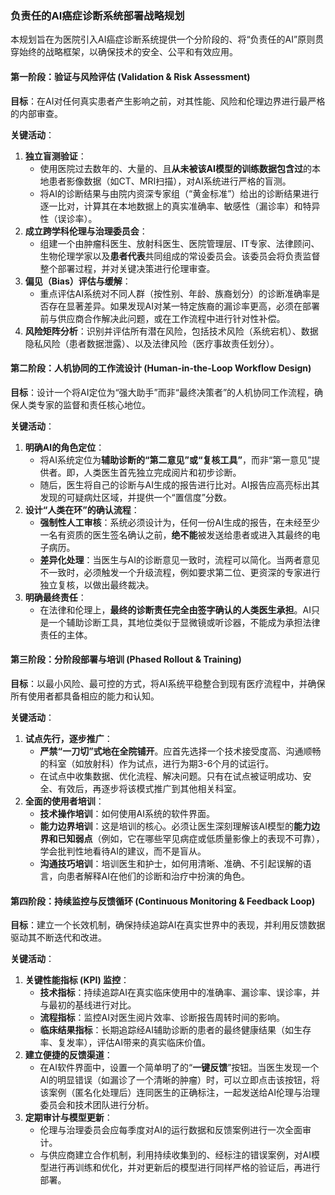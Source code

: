 ### 负责任的AI癌症诊断系统部署战略规划

本规划旨在为医院引入AI癌症诊断系统提供一个分阶段的、将“负责任的AI”原则贯穿始终的战略框架，以确保技术的安全、公平和有效应用。

#### 第一阶段：验证与风险评估 (Validation & Risk Assessment)

**目标**：在AI对任何真实患者产生影响之前，对其性能、风险和伦理边界进行最严格的内部审查。

**关键活动**：
1.  **独立盲测验证**：
    *   使用医院过去数年的、大量的、且**从未被该AI模型的训练数据包含过**的本地患者影像数据（如CT、MRI扫描），对AI系统进行严格的盲测。
    *   将AI的诊断结果与由院内资深专家组（“黄金标准”）给出的诊断结果进行逐一比对，计算其在本地数据上的真实准确率、敏感性（漏诊率）和特异性（误诊率）。
2.  **成立跨学科伦理与治理委员会**：
    *   组建一个由肿瘤科医生、放射科医生、医院管理层、IT专家、法律顾问、生物伦理学家以及**患者代表**共同组成的常设委员会。该委员会将负责监督整个部署过程，并对关键决策进行伦理审查。
3.  **偏见（Bias）评估与缓解**：
    *   重点评估AI系统对不同人群（按性别、年龄、族裔划分）的诊断准确率是否存在显著差异。如果发现AI对某一特定族裔的漏诊率更高，必须在部署前与供应商合作解决此问题，或在工作流程中进行针对性补偿。
4.  **风险矩阵分析**：识别并评估所有潜在风险，包括技术风险（系统宕机）、数据隐私风险（患者数据泄露）、以及法律风险（医疗事故责任划分）。

#### 第二阶段：人机协同的工作流设计 (Human-in-the-Loop Workflow Design)

**目标**：设计一个将AI定位为“强大助手”而非“最终决策者”的人机协同工作流程，确保人类专家的监督和责任核心地位。

**关键活动**：
1.  **明确AI的角色定位**：
    *   将AI系统定位为**辅助诊断的“第二意见”或“复核工具”**，而非“第一意见”提供者。即，人类医生首先独立完成阅片和初步诊断。
    *   随后，医生将自己的诊断与AI生成的报告进行比对。AI报告应高亮标出其发现的可疑病灶区域，并提供一个“置信度”分数。
2.  **设计“人类在环”的确认流程**：
    *   **强制性人工审核**：系统必须设计为，任何一份AI生成的报告，在未经至少一名有资质的医生签名确认之前，**绝不能**被发送给患者或进入其最终的电子病历。
    *   **差异化处理**：当医生与AI的诊断意见一致时，流程可以简化。当两者意见不一致时，必须触发一个升级流程，例如要求第二位、更资深的专家进行独立复核，以做出最终裁决。
3.  **明确最终责任**：
    *   在法律和伦理上，**最终的诊断责任完全由签字确认的人类医生承担**。AI只是一个辅助诊断工具，其地位类似于显微镜或听诊器，不能成为承担法律责任的主体。

#### 第三阶段：分阶段部署与培训 (Phased Rollout & Training)

**目标**：以最小风险、最可控的方式，将AI系统平稳整合到现有医疗流程中，并确保所有使用者都具备相应的能力和认知。

**关键活动**：
1.  **试点先行，逐步推广**：
    *   **严禁“一刀切”式地在全院铺开**。应首先选择一个技术接受度高、沟通顺畅的科室（如放射科）作为试点，进行为期3-6个月的试运行。
    *   在试点中收集数据、优化流程、解决问题。只有在试点被证明成功、安全、有效后，再逐步将该模式推广到其他相关科室。
2.  **全面的使用者培训**：
    *   **技术操作培训**：如何使用AI系统的软件界面。
    *   **能力边界培训**：这是培训的核心。必须让医生深刻理解该AI模型的**能力边界和已知弱点**（例如，它在哪些罕见病症或低质量影像上的表现不可靠），学会批判性地看待AI的建议，而不是盲从。
    *   **沟通技巧培训**：培训医生和护士，如何用清晰、准确、不引起误解的语言，向患者解释AI在他们的诊断和治疗中扮演的角色。

#### 第四阶段：持续监控与反馈循环 (Continuous Monitoring & Feedback Loop)

**目标**：建立一个长效机制，确保持续追踪AI在真实世界中的表现，并利用反馈数据驱动其不断迭代和改进。

**关键活动**：
1.  **关键性能指标 (KPI) 监控**：
    *   **技术指标**：持续追踪AI在真实临床使用中的准确率、漏诊率、误诊率，并与最初的基线进行对比。
    *   **流程指标**：监控AI对医生阅片效率、诊断报告周转时间的影响。
    *   **临床结果指标**：长期追踪经AI辅助诊断的患者的最终健康结果（如生存率、复发率），评估AI带来的真实临床价值。
2.  **建立便捷的反馈渠道**：
    *   在AI软件界面中，设置一个简单明了的“**一键反馈**”按钮。当医生发现一个AI的明显错误（如漏诊了一个清晰的肿瘤）时，可以立即点击该按钮，将该案例（匿名化处理后）连同医生的正确标注，一起发送给AI伦理与治理委员会和技术团队进行分析。
3.  **定期审计与模型更新**：
    *   伦理与治理委员会应每季度对AI的运行数据和反馈案例进行一次全面审计。
    *   与供应商建立合作机制，利用持续收集到的、经标注的错误案例，对AI模型进行再训练和优化，并对更新后的模型进行同样严格的验证后，再进行部署。